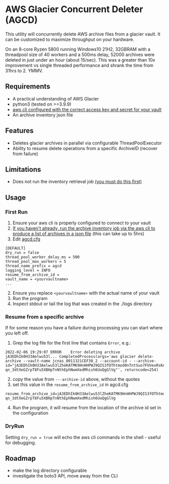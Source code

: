 # AWS Glacier Concurrent Deleter (AGCD)
This utility will concurrently delete AWS archive files from a glacier vault. It can be customized to maximize throughput on your hardware.

On an 8-core Ryzen 5800 running Windows10 21H2, 32GBRAM with a threadpool size of 40 workers and a 500ms delay, 52000 archives were deleted in just under an hour (about 15/sec). This was a greater than 10x improvement vs single threaded performance and shrank the time from 31hrs to 2. YMMV.

## Requirements
  * A practical understanding of AWS Glacier
  * python3 (tested on >=3.9.9)
  * [aws cli configured with the correct access key and secret for your vault](https://docs.aws.amazon.com/cli/latest/reference/configure/index.html)
  * An archive inventory json file

## Features
  * Deletes glacier archives in parallel via configurable ThreadPoolExecutor
  * Ability to resume delete operations from a specific ArchiveID (recover from failure)

## Limitations
  * Does not run the inventory retrieval job [(you must do this first)](https://docs.aws.amazon.com/amazonglacier/latest/dev/deleting-vaults-cli.html)

## Usage
### First Run
1. Ensure your aws cli is properly configured to connect to your vault
1. [If you haven't already, run the archive inventory job via the aws cli to produce a list of archives in a json file](https://docs.aws.amazon.com/amazonglacier/latest/dev/deleting-vaults-cli.html) (this can take up to 5hrs)
1. Edit [agcd.cfg](./agcd.cfg)

```
[DEFAULT]
dry_run = false
thread_pool_worker_delay_ms = 500
thread_pool_max_workers = 5
thread_name_prefix = agcd
logging_level = INFO
resume_from_archive_id = 
vault_name = <yourvaultname>
...
```

2. Ensure you replace `<yourvaultname>` with the actual name of your vault
3. Run the program
4. Inspect stdout or tail the log that was created in the ./logs directory

### Resume from a specific archive
If for some reason you have a failure during processing you can start where you left off.

1. Grep the log file for the first line that contains `Error`, e.g.:
```
2022-02-06 19:29:07 ERROR    Error deleting archive jA3EDhIk0H33Aelwu53l... CompletedProcess(args='aws glacier delete-archive --vault-name jcnas_0011321CEF38_2 --account-id - --archive-id="jA3EDhIk0H33Aelwu53lZheKATMK9HnHHPWJ9QIS3fOThtmod0nTntSuo7FUVexRsKAkrR4P53wcYueekv3ULN3z-qn_3dtXeGZrpT8Fu5XBHpTnNthEphNwmXedMhish6UoQgGlVg"', returncode=254)
```
2. copy the value from `---archive-id` above, without the quotes
3. set this value in the `resume_from_archive_id` in agcd.cfg
```
resume_from_archive_id=jA3EDhIk0H33Aelwu53lZheKATMK9HnHHPWJ9QIS3fOThtmod0nTntSuo7FUVexRsKAkrR4P53wcYueekv3ULN3z-qn_3dtXeGZrpT8Fu5XBHpTnNthEphNwmXedMhish6UoQgGlVg
```
4. Run the program, it will resume from the location of the archive id set in the configuration

### DryRun
Setting `dry_run = true` will echo the aws cli commands in the shell - useful for debugging.

## Roadmap
  * make the log directory configurable
  * investigate the boto3 API, move away from the CLI